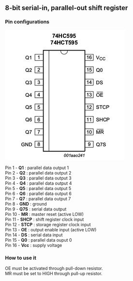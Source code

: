 
## 8-bit serial-in, parallel-out shift register

### Pin configurations

![](https://github.com/UMONS-GFA/ardas/blob/master/doc/serial-to-parallel-shift-register/74HC595_pin_configurations.png)

Pin 1 - **Q1** : parallel data output 1  
Pin 2 - **Q2** : parallel data output 2  
Pin 3 - **Q3** : parallel data output 3  
Pin 4 - **Q4** : parallel data output 4  
Pin 5 - **Q5** : parallel data output 5  
Pin 6 - **Q6** : parallel data output 6  
Pin 7 - **Q7** : parallel data output 7  
Pin 8 - **GND** :  ground  
Pin 9 - **Q7S** : serial data output  
Pin 10 - **MR** : master reset (active LOW)  
Pin 11 - **SHCP** : shift register clock input  
Pin 12 - **STCP** : storage register clock input  
Pin 13 - **OE** : output enable input (active LOW)  
Pin 14 - **DS** : serial data input  
Pin 15 - **Q0** : parallel data ouput 0  
Pin 16 - **Vcc** : supply voltage  

### How to use it

OE must be activated through pull-down resistor.  
MR must be set to HIGH through pull-up resistor.  


